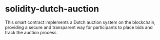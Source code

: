 # solidity-dutch-auction
This smart contract implements a Dutch auction system on the blockchain, providing a secure and transparent way for participants to place bids and track the auction process.
